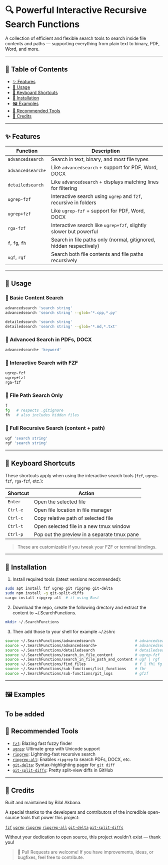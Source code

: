 # 🔍 Powerful Interactive Recursive Search Functions

A collection of efficient and flexible search tools to search inside file contents and paths — supporting everything from plain text to binary, PDF, Word, and more.

---

## 📑 Table of Contents

- [✨ Features](#-features)
- [🧭 Usage](#-usage)
- [🎹 Keyboard Shortcuts](#-keyboard-shortcuts)
- [🔧 Installation](#-installation)
- [🖼️ Examples](#-examples)
- [🧰 Recommended Tools](#-recommended-tools)
- [🙌 Credits](#-credits)

---

## ✨ Features

| Function          | Description                                                                 |
|-------------------|-----------------------------------------------------------------------------|
| `advancedsearch`  | Search in text, binary, and most file types                                 |
| `advancedsearch+` | Like `advancedsearch` + support for PDF, Word, DOCX                         |
| `detailedsearch`  | Like `advancedsearch` + displays matching lines for filtering               |
| `ugrep-fzf`       | Interactive search using `ugrep` and `fzf`, recursive in folders            |
| `ugrep+fzf`       | Like `ugrep-fzf` + support for PDF, Word, DOCX                              |
| `rga-fzf`         | Interactive search like `ugrep+fzf`, slightly slower but powerful           |
| `f`, `fg`, `fh`   | Search in file paths only (normal, gitignored, hidden respectively)         |
| `ugf`, `rgf`      | Search both file contents and file paths recursively                        |

---

## 🧭 Usage

### 🔹 Basic Content Search

```bash
advancedsearch 'search string'
advancedsearch 'search string' --glob='*.cpp,*.py'

detailedsearch 'search string'
detailedsearch 'search string' --glob='*.md,*.txt'
```

### 🔹 Advanced Search in PDFs, DOCX

```bash
advancedsearch+ 'keyword'
```

### 🔹 Interactive Search with FZF

```bash
ugrep-fzf
ugrep+fzf
rga-fzf
```

### 🔹 File Path Search Only

```bash
f
fg   # respects .gitignore
fh   # also includes hidden files
```

### 🔹 Full Recursive Search (content + path)

```bash
ugf 'search string'
rgf 'search string'
```

---

## 🎹 Keyboard Shortcuts

These shortcuts apply when using the interactive search tools (`fzf`, `ugrep-fzf`, `rga-fzf`, etc.):

| Shortcut | Action                                   |
|----------|------------------------------------------|
| `Enter`  | Open the selected file                   |
| `Ctrl-e` | Open file location in file manager       |
| `Ctrl-c` | Copy relative path of selected file      |
| `Ctrl-t` | Open selected file in a new tmux window  |
| `Ctrl-p` | Pop out the preview in a separate tmux pane |

> These are customizable if you tweak your FZF or terminal bindings.

---

## 🔧 Installation

1. Install required tools (latest versions recommended):

```bash
sudo apt install fzf ugrep git ripgrep git-delta
sudo npm install -g git-split-diffs
cargo install ripgrep-all  # if using Rust
```

2. Download the repo, create the following drectory and extract the content to ~/.SearchFunctions.
```bash
mkdir ~/.SearchFunctions
```
3. Then add those to your shell for example ~/.zshrc
```bash
source ~/.SearchFunctions/advancedsearch                  # advancedsearch | advancedsearch_respect_gitignore
source ~/.SearchFunctions/advancedsearch+                 # advancedsearch+ | advancedsearch_respect_gitignore+
source ~/.SearchFunctions/detailedsearch                  # detailedsearch | detailedsearch_respect_gitignore
source ~/.SearchFunctions/search_in_file_content          # ugrep-fzf | ugrep+fzf | rga-fzf
source ~/.SearchFunctions/search_in_file_path_and_content # ugf | rgf
source ~/.SearchFunctions/find_files                      # f | fh| fg
source ~/.SearchFunctions/sub-functions/list_functions    # fbr
source ~/.SearchFunctions/sub-functions/git_logs          # gfzf
```

---

## 🖼️ Examples
To be added
---

## 🧰 Recommended Tools

- [`fzf`](https://github.com/junegunn/fzf): Blazing fast fuzzy finder  
- [`ugrep`](https://github.com/Genivia/ugrep): Ultimate grep with Unicode support  
- [`ripgrep`](https://github.com/BurntSushi/ripgrep): Lightning-fast recursive search  
- [`ripgrep-all`](https://github.com/phiresky/ripgrep-all): Enables `ripgrep` to search PDFs, DOCX, etc.  
- [`git-delta`](https://github.com/dandavison/delta): Syntax-highlighting pager for `git diff`  
- [`git-split-diffs`](https://github.com/bryanbraun/git-split-diffs): Pretty split-view diffs in GitHub  

---

## 🙌 Credits

Built and maintained by Bilal Akbana.

A special thanks to the developers and contributors of the incredible open-source tools that power this project:

[`fzf`](https://github.com/junegunn/fzf) [`ugrep`](https://github.com/Genivia/ugrep) [`ripgrep`](https://github.com/BurntSushi/ripgrep) [`ripgrep-all`](https://github.com/phiresky/ripgrep-all) [`git-delta`](https://github.com/dandavison/delta) [`git-split-diffs`](https://github.com/bryanbraun/git-split-diffs)

Without your dedication to open source, this project wouldn't exist — thank you!

> 💬 Pull Requests are welcome! If you have improvements, ideas, or bugfixes, feel free to contribute.